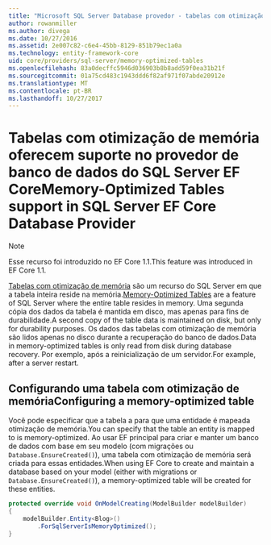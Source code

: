 ```yaml
---
title: "Microsoft SQL Server Database provedor - tabelas com otimização de memória - EF Core"
author: rowanmiller
ms.author: divega
ms.date: 10/27/2016
ms.assetid: 2e007c82-c6e4-45bb-8129-851b79ec1a0a
ms.technology: entity-framework-core
uid: core/providers/sql-server/memory-optimized-tables
ms.openlocfilehash: 83a0decffc5946d036903b8b8add59f0ea31b21f
ms.sourcegitcommit: 01a75cd483c1943ddd6f82af971f07abde20912e
ms.translationtype: MT
ms.contentlocale: pt-BR
ms.lasthandoff: 10/27/2017
---
```

# <a name="memory-optimized-tables-support-in-sql-server-ef-core-database-provider"></a><span data-ttu-id="2b4d5-102">Tabelas com otimização de memória oferecem suporte no provedor de banco de dados do SQL Server EF Core</span><span class="sxs-lookup"><span data-stu-id="2b4d5-102">Memory-Optimized Tables support in SQL Server EF Core Database Provider</span></span>

> [!NOTE]  
>
> <span data-ttu-id="2b4d5-103">Esse recurso foi introduzido no EF Core 1.1.</span><span class="sxs-lookup"><span data-stu-id="2b4d5-103">This feature was introduced in EF Core 1.1.</span></span>

<span data-ttu-id="2b4d5-104">[Tabelas com otimização de memória](https://docs.microsoft.com/sql/relational-databases/in-memory-oltp/memory-optimized-tables) são um recurso do SQL Server em que a tabela inteira reside na memória.</span><span class="sxs-lookup"><span data-stu-id="2b4d5-104">[Memory-Optimized Tables](https://docs.microsoft.com/sql/relational-databases/in-memory-oltp/memory-optimized-tables) are a feature of SQL Server where the entire table resides in memory.</span></span> <span data-ttu-id="2b4d5-105">Uma segunda cópia dos dados da tabela é mantida em disco, mas apenas para fins de durabilidade.</span><span class="sxs-lookup"><span data-stu-id="2b4d5-105">A second copy of the table data is maintained on disk, but only for durability purposes.</span></span> <span data-ttu-id="2b4d5-106">Os dados das tabelas com otimização de memória são lidos apenas no disco durante a recuperação do banco de dados.</span><span class="sxs-lookup"><span data-stu-id="2b4d5-106">Data in memory-optimized tables is only read from disk during database recovery.</span></span> <span data-ttu-id="2b4d5-107">Por exemplo, após a reinicialização de um servidor.</span><span class="sxs-lookup"><span data-stu-id="2b4d5-107">For example, after a server restart.</span></span>

## <a name="configuring-a-memory-optimized-table"></a><span data-ttu-id="2b4d5-108">Configurando uma tabela com otimização de memória</span><span class="sxs-lookup"><span data-stu-id="2b4d5-108">Configuring a memory-optimized table</span></span>

<span data-ttu-id="2b4d5-109">Você pode especificar que a tabela a para que uma entidade é mapeada otimização de memória.</span><span class="sxs-lookup"><span data-stu-id="2b4d5-109">You can specify that the table an entity is mapped to is memory-optimized.</span></span> <span data-ttu-id="2b4d5-110">Ao usar EF principal para criar e manter um banco de dados com base em seu modelo (com migrações ou `Database.EnsureCreated()`), uma tabela com otimização de memória será criada para essas entidades.</span><span class="sxs-lookup"><span data-stu-id="2b4d5-110">When using EF Core to create and maintain a database based on your model (either with migrations or `Database.EnsureCreated()`), a memory-optimized table will be created for these entities.</span></span>

``` csharp
protected override void OnModelCreating(ModelBuilder modelBuilder)
{
    modelBuilder.Entity<Blog>()
        .ForSqlServerIsMemoryOptimized();
}
```
